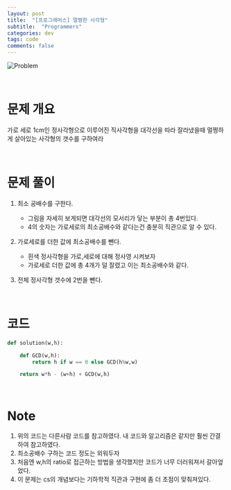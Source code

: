 ```yaml
---
layout: post
title:  "[프로그래머스] 멀쩡한 사각형"
subtitle:  "Programmers"
categories: dev
tags: code
comments: false
---
```


![Problem](https://swha0105.github.io/assets/code_practice/P_rectangle.JPG)

<br/>

# 문제 개요

가로 세로 1cm인 정사각형으로 이루어진 직사각형을 대각선을 따라 잘라냈을때 멀쩡하게 살아있는 사각형의 갯수를 구하여라

<br/>

# 문제 풀이

1. 최소 공배수를 구한다.
    - 그림을 자세히 보게되면 대각선의 모서리가 닿는 부분이 총 4번있다.   
    - 4의 숫자는 가로세로의 최소공배수와 같다는건 충분히 직관으로 알 수 있다.  

2. 가로세로를 더한 값에 최소공배수를 뺀다. 
    - 흰색 정사각형을 가로,세로에 대해 정사영 시켜보자
    - 가로세로 더한 값에 총 4개가 덜 잘렸고 이는 최소공배수와 같다.

3. 전체 정사각형 갯수에 2번을 뺀다.

<br/>

# 코드 

```python 
def solution(w,h):

    def GCD(w,h):
        return h if w == 0 else GCD(h%w,w)

    return w*h - (w+h) + GCD(w,h)
```

<br/>

# Note

1. 위의 코드는 다른사람 코드를 참고하였다. 내 코드와 알고리즘은 같지만 훨씬 간결하여 참고하였다.
2. 최소공배수 구하는 코드 정도는 외워두자
3. 처음엔 w,h의 ratio로 접근하는 방법을 생각했지만 코드가 너무 더러워져서 갈아엎었다.
4. 이 문제는 cs의 개념보다는 기하학적 직관과 구현에 좀 더 초점이 맞춰져있다.
